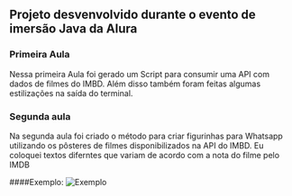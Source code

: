 ## Projeto desvenvolvido durante o evento de imersão Java da Alura

### Primeira Aula
Nessa primeira Aula foi gerado um Script para consumir uma API com dados de filmes do IMBD. Além disso também foram feitas algumas estilizações na saída do terminal.

### Segunda aula
Na segunda aula foi criado o método para criar figurinhas para Whatsapp utilizando os pôsteres de filmes disponibilizados na API do IMBD.
Eu coloquei textos diferntes que variam de acordo com a nota do filme pelo IMDB

####Exemplo:
![Exemplo](https://github.com/crisrodrigues95/Api-stickers-filmes/blob/main/output/The%20Dark%20Knight.png)
